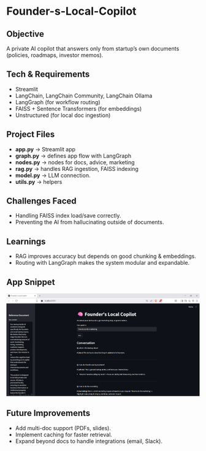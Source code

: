 # Founder-s-Local-Copilot

## Objective
A private AI copilot that answers only from startup’s own documents (policies, roadmaps, investor memos).

## Tech & Requirements
- Streamlit
- LangChain, LangChain Community, LangChain Ollama
- LangGraph (for workflow routing)
- FAISS + Sentence Transformers (for embeddings)
- Unstructured (for local doc ingestion)

## Project Files
- **app.py** → Streamlit app
- **graph.py** → defines app flow with LangGraph
- **nodes.py** → nodes for docs, advice, marketing
- **rag.py** → handles RAG ingestion, FAISS indexing
- **model.py** → LLM connection.
- **utils.py** → helpers

## Challenges Faced
- Handling FAISS index load/save correctly.
- Preventing the AI from hallucinating outside of documents.

## Learnings
- RAG improves accuracy but depends on good chunking & embeddings.
- Routing with LangGraph makes the system modular and expandable.

## App Snippet
![image](https://github.com/Chandu-2122/Founder-s-Local-Copilot/blob/8489ab761fcb6beff4b4ec34a375a80040bf79b6/Screenshot%202025-09-19%20012135.png)

## Future Improvements
- Add multi-doc support (PDFs, slides).
- Implement caching for faster retrieval.
- Expand beyond docs to handle integrations (email, Slack).
  



   
       
